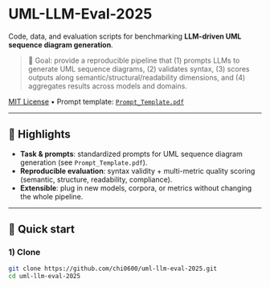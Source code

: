 # UML-LLM-Eval-2025
Code, data, and evaluation scripts for benchmarking **LLM-driven UML sequence diagram generation**.

> 🔬 Goal: provide a reproducible pipeline that (1) prompts LLMs to generate UML sequence diagrams, (2) validates syntax, (3) scores outputs along semantic/structural/readability dimensions, and (4) aggregates results across models and domains.

[MIT License](./LICENSE) • Prompt template: [`Prompt_Template.pdf`](./Prompt_Template.pdf)

---

## 🌟 Highlights
- **Task & prompts**: standardized prompts for UML sequence diagram generation (see `Prompt_Template.pdf`).
- **Reproducible evaluation**: syntax validity + multi-metric quality scoring (semantic, structure, readability, compliance).
- **Extensible**: plug in new models, corpora, or metrics without changing the whole pipeline.

---


## 🚀 Quick start

### 1) Clone
```bash
git clone https://github.com/chi0600/uml-llm-eval-2025.git
cd uml-llm-eval-2025

